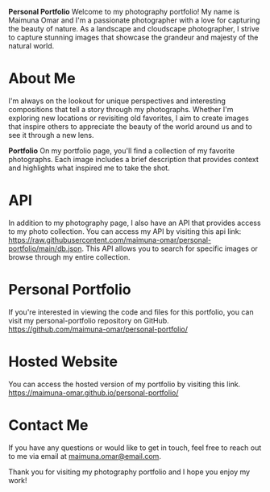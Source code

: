 **Personal Portfolio**
Welcome to my photography portfolio! My name is Maimuna Omar and I'm a passionate photographer with a love for capturing the beauty of nature. As a landscape and cloudscape photographer, I strive to capture stunning images that showcase the grandeur and majesty of the natural world.

# About Me
I'm always on the lookout for unique perspectives and interesting compositions that tell a story through my photographs. Whether I'm exploring new locations or revisiting old favorites, I aim to create images that inspire others to appreciate the beauty of the world around us and to see it through a new lens.

**Portfolio**
On my portfolio page, you'll find a collection of my favorite photographs. Each image includes a brief description that provides context and highlights what inspired me to take the shot.

# API
In addition to my photography page, I also have an API that provides access to my photo collection. You can access my API by visiting this api link: 
https://raw.githubusercontent.com/maimuna-omar/personal-portfolio/main/db.json. 
This API allows you to search for specific images or browse through my entire collection.

# Personal Portfolio
If you're interested in viewing the code and files for this portfolio, you can visit my personal-portfolio repository on GitHub.
https://github.com/maimuna-omar/personal-portfolio/
# Hosted Website
You can access the hosted version of my portfolio by visiting this link.
 https://maimuna-omar.github.io/personal-portfolio/

# Contact Me
If you have any questions or would like to get in touch, feel free to reach out to me via email at maimuna.omar@email.com.

Thank you for visiting my photography portfolio and I hope you enjoy my work!




